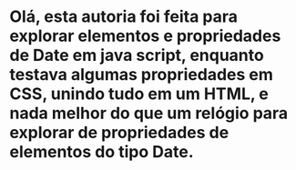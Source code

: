 <h1> Olá, esta autoria foi feita para explorar elementos e propriedades de Date em java script, enquanto testava algumas propriedades em CSS, unindo tudo em um HTML, e nada melhor do que um relógio para explorar de propriedades de elementos do tipo Date.